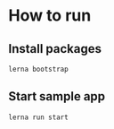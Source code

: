# How to run

## Install packages
```
lerna bootstrap
```

## Start sample app

```
lerna run start
```
